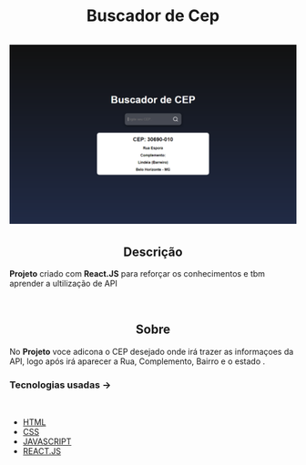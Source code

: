 
<h1 align='center'>Buscador de Cep</1>
<br/>
<br/>
<img src='print.png'>

<br/>

<h2 align='center'>Descrição</h2> 

**Projeto** criado com **React.JS** para reforçar os conhecimentos e tbm aprender a ultilização de API

<br/>

<h2 align='center'>Sobre</h2>

No **Projeto** voce adicona o CEP desejado onde irá trazer as informaçoes da API, logo após irá aparecer a Rua, Complemento, Bairro e o estado .
<br/>

### **Tecnologias usadas** ->
<br/>

- [HTML]()
- [CSS]()
- [JAVASCRIPT]()
- [REACT.JS]()

